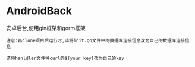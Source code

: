 # AndroidBack
安卓后台,使用gin框架和gorm框架

``注意:再clone项目后运行时,请将init.go文件中的数据库连接信息改为自己的数据库连接信息``

``请将hanldler文件种curl的${your key}改为自己的key``
